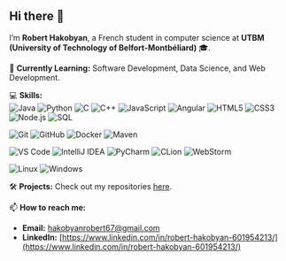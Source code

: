 ## Hi there 👋

I’m **Robert Hakobyan**, a French student in computer science at **UTBM (University of Technology of Belfort-Montbéliard)** 🎓.

🌱 **Currently Learning:** Software Development, Data Science, and Web Development.

💻 **Skills:**  
![Java](https://img.shields.io/badge/Java-007396?style=flat-square&logo=java&logoColor=white)
![Python](https://img.shields.io/badge/Python-3776AB?style=flat-square&logo=python&logoColor=white)
![C](https://img.shields.io/badge/C-00599C?style=flat-square&logo=c&logoColor=white)
![C++](https://img.shields.io/badge/C++-00599C?style=flat-square&logo=c%2B%2B&logoColor=white)
![JavaScript](https://img.shields.io/badge/JavaScript-F7DF1E?style=flat-square&logo=javascript&logoColor=black)
![Angular](https://img.shields.io/badge/Angular-DD0031?style=flat-square&logo=angular&logoColor=white)
![HTML5](https://img.shields.io/badge/HTML5-E34F26?style=flat-square&logo=html5&logoColor=white)
![CSS3](https://img.shields.io/badge/CSS3-1572B6?style=flat-square&logo=css3&logoColor=white)
![Node.js](https://img.shields.io/badge/Node.js-339933?style=flat-square&logo=node.js&logoColor=white)
![SQL](https://img.shields.io/badge/SQL-4479A1?style=flat-square&logo=postgresql&logoColor=white)

![Git](https://img.shields.io/badge/Git-F05032?style=flat-square&logo=git&logoColor=white)
![GitHub](https://img.shields.io/badge/GitHub-181717?style=flat-square&logo=github&logoColor=white)
![Docker](https://img.shields.io/badge/Docker-2496ED?style=flat-square&logo=docker&logoColor=white)
![Maven](https://img.shields.io/badge/Apache%20Maven-C71A36?style=flat-square&logo=apache-maven&logoColor=white)

![VS Code](https://img.shields.io/badge/VSCode-007ACC?style=flat-square&logo=visual-studio-code&logoColor=white)
![IntelliJ IDEA](https://img.shields.io/badge/IntelliJ%20IDEA-000000?style=flat-square&logo=intellij-idea&logoColor=white)
![PyCharm](https://img.shields.io/badge/PyCharm-000000?style=flat-square&logo=pycharm&logoColor=white)
![CLion](https://img.shields.io/badge/CLion-000000?style=flat-square&logo=clion&logoColor=white)
![WebStorm](https://img.shields.io/badge/WebStorm-000000?style=flat-square&logo=webstorm&logoColor=white)

![Linux](https://img.shields.io/badge/Linux-FCC624?style=flat-square&logo=linux&logoColor=black)
![Windows](https://img.shields.io/badge/Windows-0078D6?style=flat-square&logo=windows&logoColor=white)

🛠️  **Projects:** Check out my repositories [here](https://github.com/robsman67?tab=repositories).

📫 **How to reach me:**  
- **Email:** [hakobyanrobert67@gmail.com](mailto:hakobyanrobert67@gmail.com)  
- **LinkedIn:** [https://www.linkedin.com/in/robert-hakobyan-601954213/](https://www.linkedin.com/in/robert-hakobyan-601954213/)  

